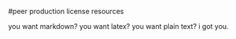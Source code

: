 #peer production license resources

you want markdown? you want latex? you want plain text? i got you.

